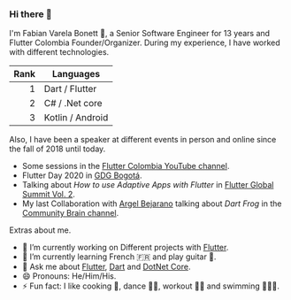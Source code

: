 ### Hi there 👋

I'm Fabian Varela Bonett 💙, a Senior Software Engineer for 13 years and Flutter Colombia Founder/Organizer. During my experience, I have worked with different technologies.

| Rank |    Languages    |
|-----:|-----------------|
|     1| Dart / Flutter  |
|     2| C# / .Net core  |
|     3| Kotlin / Android|

Also, I have been a speaker at different events in person and online since the fall of 2018 until today.

- Some sessions in the [Flutter Colombia YouTube channel](https://www.youtube.com/c/FlutterColombia).
- Flutter Day 2020 in [GDG Bogotá](https://www.youtube.com/watch?v=Z7BV6NU7ZX8&ab_channel=GDGBogot%C3%A1).
- Talking about *How to use Adaptive Apps with Flutter* in [Flutter Global Summit Vol. 2](https://www.youtube.com/watch?v=6oiK_NHGCkA&t=38110s).
- My last Collaboration with [Argel Bejarano](https://github.com/Arkangel12) talking about *Dart Frog* in the [Community Brain channel](https://www.youtube.com/playlist?list=PLYZSbh8amjEmcyeHu5RFjakda3te7TeEc).

Extras about me.

- 🔭 I’m currently working on Different projects with [Flutter](https://flutter.dev).
- 🌱 I’m currently learning French 🇫🇷 and play guitar 🎸.
- 💬 Ask me about [Flutter](https://flutter.dev), [Dart](https://dart.dev) and [DotNet Core](https://dotnet.microsoft.com/en-us/).
- 😄 Pronouns: He/Him/His.
- ⚡ Fun fact: I like cooking 🥘, dance 🕺🏻, workout 💪🏻 and swimming 🏊🏻‍♂️.

<!--
**FabianVarela/FabianVarela** is a ✨ _special_ ✨ repository because its `README.md` (this file) appears on your GitHub profile.

Here are some ideas to get you started:

- 🔭 I’m currently working on ...
- 🌱 I’m currently learning ...
- 👯 I’m looking to collaborate on ...
- 🤔 I’m looking for help with ...
- 💬 Ask me about ...
- 📫 How to reach me: ...
- 😄 Pronouns: ...
- ⚡ Fun fact: ...
-->

